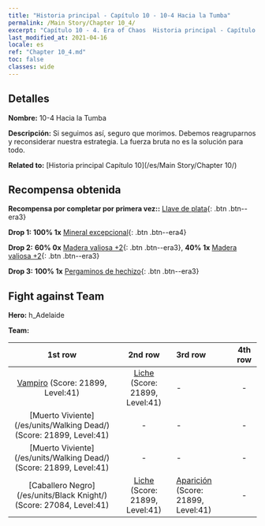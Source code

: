 ```yaml
---
title: "Historia principal - Capítulo 10 - 10-4 Hacia la Tumba"
permalink: /Main Story/Chapter 10_4/
excerpt: "Capítulo 10 - 4. Era of Chaos  Historia principal - Capítulo 10_4. 10-4 Hacia la Tumba"
last_modified_at: 2021-04-16
locale: es
ref: "Chapter 10_4.md"
toc: false
classes: wide
---
```


## Detalles

 **Nombre:** 10-4 Hacia la Tumba

 **Descripción:** Si seguimos así, seguro que morimos. Debemos reagruparnos y reconsiderar nuestra estrategia. La fuerza bruta no es la solución para todo.

 **Related to:** [Historia principal Capítulo 10](/es/Main Story/Chapter 10/)

## Recompensa obtenida

 **Recompensa por completar por primera vez::** [Llave de plata](/es/Items/con_693/){: .btn .btn--era3}

 **Drop 1:** **100% 1x** [Mineral excepcional](/es/Items/mat_33/){: .btn .btn--era4}

 **Drop 2:** **60% 0x** [Madera valiosa +2](/es/Items/mat_27/){: .btn .btn--era3}, **40% 1x** [Madera valiosa +2](/es/Items/mat_27/){: .btn .btn--era3}

 **Drop 3:** **100% 1x** [Pergaminos de hechizo](/es/Items/con_694/){: .btn .btn--era3}


## Fight against Team
 **Hero:** h_Adelaide

 **Team:**


  | 1st row | 2nd row | 3rd row | 4th row |
  |:----:|:----:|:----|:----:|
  | [Vampiro](/es/units/Vampire/) (Score: 21899, Level:41)  | [Liche](/es/units/Lich/) (Score: 21899, Level:41)  | - | - |
  | [Muerto Viviente](/es/units/Walking Dead/) (Score: 21899, Level:41)  | - | - | - |
  | [Muerto Viviente](/es/units/Walking Dead/) (Score: 21899, Level:41)  | - | - | - |
  | [Caballero Negro](/es/units/Black Knight/) (Score: 27084, Level:41)  | [Liche](/es/units/Lich/) (Score: 21899, Level:41)  | [Aparición](/es/units/Wight/) (Score: 21899, Level:41)  | - |


